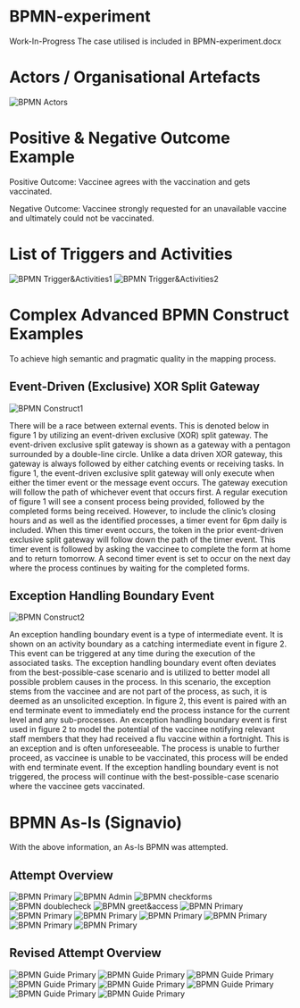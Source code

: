 # BPMN-experiment
Work-In-Progress
The case utilised is included in BPMN-experiment.docx

# Actors / Organisational Artefacts
![BPMN Actors](../main/ImageAssets/BPMNActors.png)

# Positive & Negative Outcome Example
Positive Outcome: Vaccinee agrees with the vaccination and gets vaccinated.

Negative Outcome:  Vaccinee strongly requested for an unavailable vaccine and ultimately could not 
be vaccinated.

# List of Triggers and Activities
![BPMN Trigger&Activities1](../main/ImageAssets/BPMNTriggerActivities1.png)
![BPMN Trigger&Activities2](../main/ImageAssets/BPMNTriggerActivities2.png)

# Complex Advanced BPMN Construct Examples
To achieve high semantic and pragmatic quality in the mapping process.

## Event-Driven (Exclusive) XOR Split Gateway
![BPMN Construct1](../main/ImageAssets/BPMNConstruct1.png)

There will be a race between external events. This is denoted below in figure 1 by utilizing an event-driven exclusive (XOR) split gateway. The event-driven exclusive split gateway is shown as a gateway with a pentagon surrounded by a double-line circle. Unlike a data driven XOR gateway, this gateway is always followed by either catching events or receiving tasks. In figure 1, the event-driven exclusive split gateway will only execute when either the timer event or the message event occurs. The gateway execution will follow the path of whichever event that occurs first. A regular execution of figure 1 will see a consent process being provided, followed by the completed forms being received. However, to include the clinic’s closing hours and as well as the identified processes, a timer event for 6pm daily is included. When this timer event occurs, the token in the prior event-driven exclusive split gateway will follow down the path of the timer event. This timer event is followed by asking the vaccinee to complete the form at home and to return tomorrow. A second timer event is set to occur on the next day where the process continues by waiting for the completed forms. 

## Exception Handling Boundary Event
![BPMN Construct2](../main/ImageAssets/BPMNConstruct2.png)

An exception handling boundary event is a type of intermediate event. It is shown on an activity boundary as a catching intermediate event in figure 2. This event can be triggered at any time during the execution of the associated tasks. The exception handling boundary event often deviates from the best-possible-case scenario and is utilized to better model all possible problem causes in the process. In this scenario, the exception stems from the vaccinee and are not part of the process, as such, it is deemed as an unsolicited exception. In figure 2, this event is paired with an end terminate event to immediately end the process instance for the current level and any sub-processes. An exception handling boundary event is first used in figure 2 to model the potential of the vaccinee notifying relevant staff members that they had received a flu vaccine within a fortnight. This is an exception and is often unforeseeable. The process is unable to further proceed, as vaccinee is unable to be vaccinated, this process will be ended with end terminate event. If the exception handling boundary event is not triggered, the process will continue with the best-possible-case scenario where the vaccinee gets vaccinated. 

# BPMN As-Is (Signavio)
With the above information, an As-Is BPMN was attempted. 
## Attempt Overview

![BPMN Primary](/../main/ImageAssets/BPMN_As-Is/primary.png)
![BPMN Admin](/../main/ImageAssets/BPMN_As-Is/AdministerVac.png)
![BPMN checkforms](/../main/ImageAssets/BPMN_As-Is/checkforms.png)
![BPMN doublecheck](/../main/ImageAssets/BPMN_As-Is/doublecheckinfo.png)
![BPMN greet&access](/../main/ImageAssets/BPMN_As-Is/greet&accessbooking.png)
![BPMN Primary](/../main/ImageAssets/BPMN_As-Is/guidevaccinee.png)
![BPMN Primary](/../main/ImageAssets/BPMN_As-Is/informleave.png)
![BPMN Primary](/../main/ImageAssets/BPMN_As-Is/observevaccinee.png)
![BPMN Primary](/../main/ImageAssets/BPMN_As-Is/processvaccinated.png)
![BPMN Primary](/../main/ImageAssets/BPMN_As-Is/processvaccineeforvac.png)
![BPMN Primary](/../main/ImageAssets/BPMN_As-Is/provideconsentdoc.png)
![BPMN Primary](/../main/ImageAssets/BPMN_As-Is/reversedoc.png)


## Revised Attempt Overview

![BPMN Guide Primary](../main/ImageAssets/BPMN_Revised/primary.png)
![BPMN Guide Primary](../main/ImageAssets/BPMN_Revised/Administervaccine)
![BPMN Guide Primary](../main/ImageAssets/BPMN_Revised/Informtoleave.png)
![BPMN Guide Primary](../main/ImageAssets/BPMN_Revised/observe.png)
![BPMN Guide Primary](../main/ImageAssets/BPMN_Revised/Preparevaccination.png)
![BPMN Guide Primary](../main/ImageAssets/BPMN_Revised/Register.png)
![BPMN Guide Primary](../main/ImageAssets/BPMN_Revised/respondtoadverse.png)
![BPMN Guide Primary](../main/ImageAssets/BPMN_Revised/reverseprocess.png)
